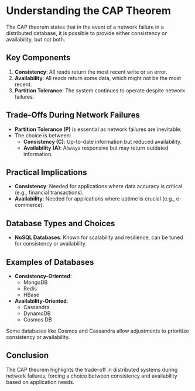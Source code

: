 # Understanding the CAP Theorem

The CAP theorem states that in the event of a network failure in a distributed database, it is possible to provide either consistency or availability, but not both.

## Key Components

1. **Consistency**: All reads return the most recent write or an error.
2. **Availability**: All reads return some data, which might not be the most recent.
3. **Partition Tolerance**: The system continues to operate despite network failures.

## Trade-Offs During Network Failures

- **Partition Tolerance (P)** is essential as network failures are inevitable.
- The choice is between:
  - **Consistency (C)**: Up-to-date information but reduced availability.
  - **Availability (A)**: Always responsive but may return outdated information.

## Practical Implications

- **Consistency**: Needed for applications where data accuracy is critical (e.g., financial transactions).
- **Availability**: Needed for applications where uptime is crucial (e.g., e-commerce).

## Database Types and Choices

- **NoSQL Databases**: Known for scalability and resilience, can be tuned for consistency or availability.
  
## Examples of Databases

- **Consistency-Oriented**:
  - MongoDB
  - Redis
  - HBase
- **Availability-Oriented**:
  - Cassandra
  - DynamoDB
  - Cosmos DB

Some databases like Cosmos and Cassandra allow adjustments to prioritize consistency or availability.

## Conclusion

The CAP theorem highlights the trade-off in distributed systems during network failures, forcing a choice between consistency and availability based on application needs.
